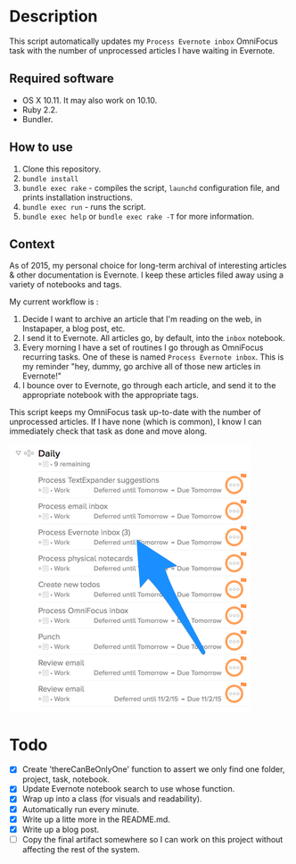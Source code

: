 # Description

This script automatically updates my `Process Evernote inbox` OmniFocus task with the number of unprocessed articles I have waiting in Evernote.

## Required software

* OS X 10.11. It may also work on 10.10.
* Ruby 2.2.
* Bundler.

## How to use

1. Clone this repository.
1. `bundle install`
1. `bundle exec rake` - compiles the script, `launchd` configuration file, and prints installation instructions.
1. `bundle exec run` - runs the script.
1. `bundle exec help` or `bundle exec rake -T` for more information.

## Context
As of 2015, my personal choice for long-term archival of interesting articles & other documentation is Evernote. I keep these articles filed away using a variety of notebooks and tags.

My current workflow is :

1. Decide I want to archive an article that I'm reading on the web, in Instapaper, a blog post, etc.
2. I send it to Evernote. All articles go, by default, into the `inbox` notebook.
3. Every morning I have a set of routines I go through as OmniFocus recurring tasks. One of these is named `Process Evernote inbox`. This is my reminder "hey, dummy, go archive all of those new articles in Evernote!"
4. I bounce over to Evernote, go through each article, and send it to the appropriate notebook with the appropriate tags.

This script keeps my OmniFocus task up-to-date with the number of unprocessed articles. If I have none (which is common), I know I can immediately check that task as done and move along.

![My OmniFocus daily routine list](https://github.com/fletcherm/add-note-count-to-focus-task/blob/master/images/process-evernote.png)

# Todo
- [x] Create 'thereCanBeOnlyOne' function to assert we only find one folder, project, task, notebook.
- [x] Update Evernote notebook search to use whose function.
- [x] Wrap up into a class (for visuals and readability).
- [x] Automatically run every minute.
- [x] Write up a litte more in the README.md.
- [x] Write up a blog post.
- [ ] Copy the final artifact somewhere so I can work on this project without affecting the rest of the system.

